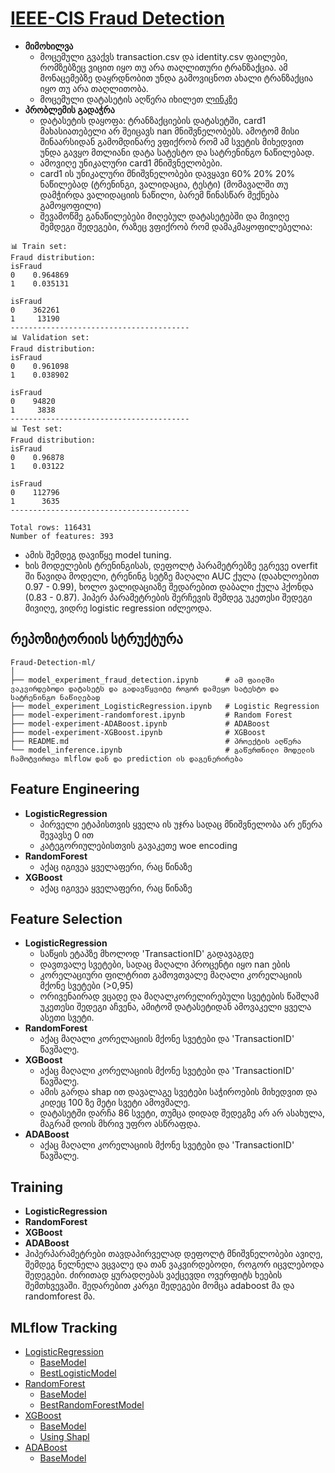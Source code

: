 # [IEEE-CIS Fraud Detection](https://www.kaggle.com/c/ieee-fraud-detection/overview)
- __მიმოხილვა__
  - მოცემული გვაქვს transaction.csv და identity.csv ფაილები, რომზებზეც ვიცით იყო თუ არა თაღლითური ტრანზაქცია. ამ მონაცემებზე დაყრდნობით უნდა გამოვიცნოთ ახალი ტრანზაქცია იყო თუ არა თაღლითობა.
  - მოცემული დატასეტის აღწერა იხილეთ [ლინკზე](https://www.kaggle.com/c/ieee-fraud-detection/discussion/101203#610146)
- __პრობლემის გადაჭრა__
  - დატასეტის დაყოფა: ტრანზაქციების დატასეტში, card1 მახასიათებელი არ შეიცავს nan მნიშვნელობებს. ამოტომ მისი შინაარსიდან გამომდინარე ვფიქრობ რომ ამ სვეტის მიხედვით უნდა გავყო მთლიანი დატა სატესტო და სატრენინგო ნაწილებად.
  - ამოვიღე უნიკალური card1 მნიშვნელობები.
  - card1 ის უნიკალური მნიშვნელობები დავყავი 60% 20% 20% ნაწილებად (ტრენინგი, ვალიდაცია, ტესტი) (მომავალში თუ დამჭირდა ვალიდაციის ნაწილი, ბარემ წინასწარ მექნება გამოყოფილი)
  - შევამოწმე განაწილებები მიღებულ დატასეტებში და მივიღე შემდეგი შედეგები, რაზეც ვფიქრობ რომ დამაკმაყოფილებელია:
```
📊 Train set:
Fraud distribution:
isFraud
0    0.964869
1    0.035131

isFraud
0    362261
1     13190
----------------------------------------
📊 Validation set:
Fraud distribution:
isFraud
0    0.961098
1    0.038902

isFraud
0    94820
1     3838
----------------------------------------
📊 Test set:
Fraud distribution:
isFraud
0    0.96878
1    0.03122

isFraud
0    112796
1      3635
----------------------------------------

Total rows: 116431
Number of features: 393
```
  - ამის შემდეგ დავიწყე model tuning.
  - ხის მოდელების ტრენინგისას, დეფოლტ პარამეტრებზე ეგრევე overfit ში წავიდა მოდელი, ტრენინგ სეტზე მაღალი AUC ქულა (დაახლოებით 0.97 - 0.99), ხოლო ვალიდაციაზე შედარებით დაბალი ქულა ჰქონდა (0.83 - 0.87). ჰიპერ პარამეტრების შერჩევის შემდეგ უკეთესი შედეგი მივიღე, ვიდრე logistic regression იძლეოდა. 

## რეპოზიტორიის სტრუქტურა
```
Fraud-Detection-ml/
│
├── model_experiment_fraud_detection.ipynb      # ამ ფაილში ვაკვირდებოდი დატასეტს და გადავწყვიტე როგორ დამეყო სატესტო და სატრენინგო ნაწილებად
├── model_experiment_LogisticRegression.ipynb   # Logistic Regression
├── model-experiment-randomforest.ipynb         # Random Forest 
├── model-experiment-ADABoost.ipynb             # ADABoost
├── model-experiment-XGBoost.ipynb              # XGBoost
├── README.md                                   # პროექტის აღწერა
└── model_inference.ipynb                       # გაწვრთნილი მოდელის ჩამოტვირთვა mlflow დან და prediction ის დაგენერირება
```

## Feature Engineering
- __LogisticRegression__
  - პირველი ეტაპისთვის ყველა ის უჯრა სადაც მნიშვნელობა არ ეწერა შევავსე 0 ით
  - კატეგორიულებისთვის გავაკეთე woe encoding
- __RandomForest__
  - აქაც იგივეა ყველაფერი, რაც წინაზე
- __XGBoost__
  - აქაც იგივეა ყველაფერი, რაც წინაზე

## Feature Selection
- __LogisticRegression__
  - საწყის ეტაპზე მხოლოდ 'TransactionID' გადავაგდე
  - დავთვალე სვეტები, სადაც მაღალი პროცენტი იყო nan ების
  - კორელაციური ფილტრით გამოვთვალე მაღალი კორელაციის მქონე სვეტები (>0,95)
  - ორივენაირად ვცადე და მაღალკორელირებული სვეტების წაშლამ უკეთესი შედეგი აჩვენა, ამიტომ დატასეტიდან ამოვაკელი ყველა ასეთი სვეტი.
- __RandomForest__
  - აქაც მაღალი კორელაციის მქონე სვეტები და 'TransactionID' წავშალე.
- __XGBoost__
  - აქაც მაღალი კორელაციის მქონე სვეტები და 'TransactionID' წავშალე.
  - ამის გარდა shap ით დავალაგე სვეტები საჭიროების მიხედვით და კიდეც 100 ზე მეტი სვეტი ამოვშალე.
  - დატასეტში დარჩა 86 სვეტი, თუმცა დიდად შედეგზე არ არ ასახულა, მაგრამ დოის მხრივ უფრო ასწრაფდა.
- __ADABoost__
  - აქაც მაღალი კორელაციის მქონე სვეტები და 'TransactionID' წავშალე.
    
## Training
- __LogisticRegression__
- __RandomForest__
- __XGBoost__
- __ADABoost__
- ჰიპერპარამეტრები თავდაპირველად დეფოლტ მნიშვნელობები ავიღე, შემდეგ ნელნელა ვცვალე და თან ვაკვირდებოდი, როგორ იცვლებოდა შედეგები. ძირითად ყურადღებას ვაქცევდი ოვერფიტს ხეების შემთხვევაში.
  შედარებით კარგი შედეგები მომცა adaboost მა და randomforest მა. 



## MLflow Tracking
- [LogisticRegression](https://dagshub.com/nmach22/Fraud-Detection-ml.mlflow/#/experiments/0?searchFilter=&orderByKey=attributes.start_time&orderByAsc=false&startTime=ALL&lifecycleFilter=Active&modelVersionFilter=All+Runs&datasetsFilter=W10%3D)
  - [BaseModel](https://dagshub.com/nmach22/Fraud-Detection-ml.mlflow/#/experiments/0/runs/7d17ecf36b114b91b05690ef91971023)
  - [BestLogisticModel](https://dagshub.com/nmach22/Fraud-Detection-ml.mlflow/#/experiments/0/runs/2b3e473227ce4688882ad25503aa9aa5)
- [RandomForest](https://dagshub.com/nmach22/Fraud-Detection-ml.mlflow/#/experiments/1?searchFilter=&orderByKey=attributes.start_time&orderByAsc=false&startTime=ALL&lifecycleFilter=Active&modelVersionFilter=All+Runs&datasetsFilter=W10%3D)
  - [BaseModel](https://dagshub.com/nmach22/Fraud-Detection-ml.mlflow/#/experiments/1/runs/a1fccdb046f840a7b00b4f5adb890585)
  - [BestRandomForestModel]()
- [XGBoost](https://dagshub.com/nmach22/Fraud-Detection-ml.mlflow/#/experiments/2?searchFilter=&orderByKey=attributes.start_time&orderByAsc=false&startTime=ALL&lifecycleFilter=Active&modelVersionFilter=All+Runs&datasetsFilter=W10%3D)
  - [BaseModel](https://dagshub.com/nmach22/Fraud-Detection-ml.mlflow/#/experiments/2/runs/d961487e6ce7405e92f676c27e33fef8)
  - [Using Shapl](https://dagshub.com/nmach22/Fraud-Detection-ml.mlflow/#/experiments/2/runs/f87636096e044c11b910a011e4b2b3f0)
- [ADABoost](https://dagshub.com/nmach22/Fraud-Detection-ml.mlflow/#/experiments/3?searchFilter=&orderByKey=attributes.start_time&orderByAsc=false&startTime=ALL&lifecycleFilter=Active&modelVersionFilter=All+Runs&datasetsFilter=W10%3D)
  - [BaseModel](https://dagshub.com/nmach22/Fraud-Detection-ml.mlflow/#/experiments/3/runs/a50419b7c51f4d3c9fb888379d93cd03)


  
